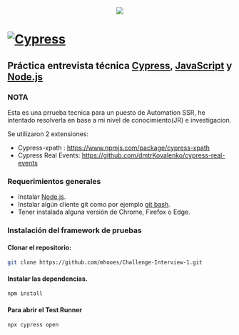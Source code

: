 <p align="center">
  <a href="https://www.linkedin.com/in/emiliano-adrian-palacio/"><img src="https://img.shields.io/badge/Emiliano%20 Palacio-LinkedIn-0077B5.svg" style="max-height: 300px;" style="max-height: 300px;"></a>
</p>

# [![Cypress](https://cloud.githubusercontent.com/assets/1268976/20607953/d7ae489c-b24a-11e6-9cc4-91c6c74c5e88.png)](https://www.cypress.io)

## Práctica entrevista técnica [Cypress](https://www.cypress.io), [JavaScript](https://developer.mozilla.org/es/docs/Web/JavaScript) y [Node.js](https://nodejs.org/en/)

### NOTA
Esta es una prrueba tecnica para un puesto de Automation SSR, he intentado resolverla en base a mi nivel de conocimiento(JR) e investigacion. 

Se utilizaron 2 extensiones:
- Cypress-xpath : https://www.npmjs.com/package/cypress-xpath
- Cypress Real Events: https://github.com/dmtrKovalenko/cypress-real-events

### Requerimientos generales

- Instalar [Node.js](https://nodejs.org/es/download/).
- Instalar algún cliente git como por ejemplo [git bash](https://git-scm.com/downloads).
- Tener instalada alguna versión de Chrome, Firefox o Edge.

### Instalación del framework de pruebas

#### **Clonar el repositorio:**

```bash
git clone https://github.com/mhooes/Challenge-Interview-1.git
```

#### **Instalar las dependencias.**

```bash
npm install
```

#### **Para abrir el Test Runner**

```bash
npx cypress open
```
